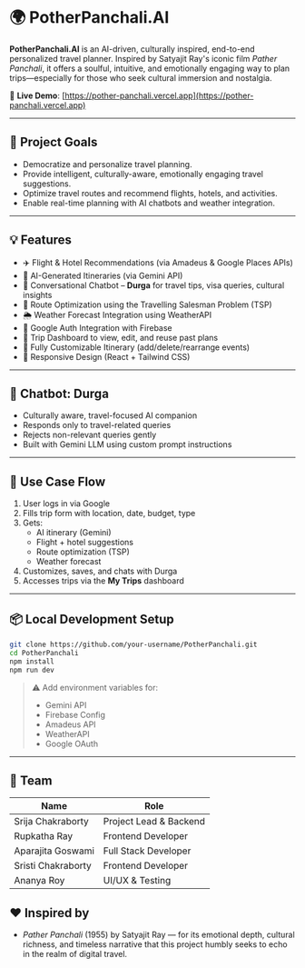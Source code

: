 # 🌍 PotherPanchali.AI

**PotherPanchali.AI** is an AI-driven, culturally inspired, end-to-end personalized travel planner. Inspired by Satyajit Ray's iconic film _Pather Panchali_, it offers a soulful, intuitive, and emotionally engaging way to plan trips—especially for those who seek cultural immersion and nostalgia.

🔗 **Live Demo**: [https://pother-panchali.vercel.app](https://pother-panchali.vercel.app)

---

## 🎯 Project Goals

- Democratize and personalize travel planning.
- Provide intelligent, culturally-aware, emotionally engaging travel suggestions.
- Optimize travel routes and recommend flights, hotels, and activities.
- Enable real-time planning with AI chatbots and weather integration.

---

## 💡 Features

- ✈️ Flight & Hotel Recommendations (via Amadeus & Google Places APIs)
- 📅 AI-Generated Itineraries (via Gemini API)
- 💬 Conversational Chatbot – **Durga** for travel tips, visa queries, cultural insights
- 🧠 Route Optimization using the Travelling Salesman Problem (TSP)
- 🌦️ Weather Forecast Integration using WeatherAPI
- 🔐 Google Auth Integration with Firebase
- 💾 Trip Dashboard to view, edit, and reuse past plans
- 🧩 Fully Customizable Itinerary (add/delete/rearrange events)
- 📱 Responsive Design (React + Tailwind CSS)

---

## 🤖 Chatbot: Durga

- Culturally aware, travel-focused AI companion
- Responds only to travel-related queries
- Rejects non-relevant queries gently
- Built with Gemini LLM using custom prompt instructions

---

## 🚀 Use Case Flow

1. User logs in via Google
2. Fills trip form with location, date, budget, type
3. Gets:
   - AI itinerary (Gemini)
   - Flight + hotel suggestions
   - Route optimization (TSP)
   - Weather forecast
4. Customizes, saves, and chats with Durga
5. Accesses trips via the **My Trips** dashboard

---

## 📦 Local Development Setup

```bash
git clone https://github.com/your-username/PotherPanchali.git
cd PotherPanchali
npm install
npm run dev
```

> ⚠️ Add environment variables for:
>
> - Gemini API
> - Firebase Config
> - Amadeus API
> - WeatherAPI
> - Google OAuth

---

## 👥 Team

| Name               | Role                   |
| ------------------ | ---------------------- |
| Srija Chakraborty  | Project Lead & Backend |
| Rupkatha Ray       | Frontend Developer     |
| Aparajita Goswami  | Full Stack Developer   |
| Sristi Chakraborty | Frontend Developer     |
| Ananya Roy         | UI/UX & Testing        |

## ❤️ Inspired by

- _Pather Panchali_ (1955) by Satyajit Ray — for its emotional depth, cultural richness, and timeless narrative that this project humbly seeks to echo in the realm of digital travel.
